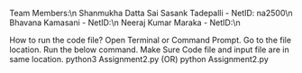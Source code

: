 Team Members:\n
	Shanmukha Datta Sai Sasank Tadepalli - NetID: na2500\n
	Bhavana Kamasani - NetID:\n
	Neeraj Kumar Maraka - NetID:\n

How to run the code file?
	Open Terminal or Command Prompt.
	Go to the file location.
	Run the below command.
	Make Sure Code file and input file are in same location.
	python3 Assignment2.py
	(OR)
	python Assignment2.py